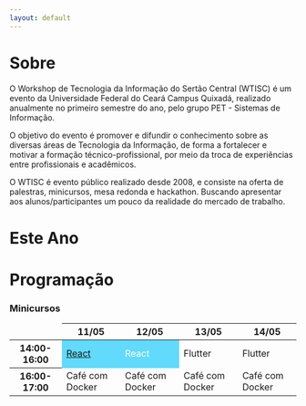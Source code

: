 ```yaml
---
layout: default
---
```

# Sobre

O Workshop de Tecnologia da Informação do Sertão Central (WTISC) é um evento da Universidade Federal do Ceará Campus Quixadá, realizado anualmente no primeiro semestre do ano, pelo grupo PET - Sistemas de Informação.

O objetivo do evento é promover e difundir o conhecimento sobre as diversas áreas de Tecnologia da Informação, de forma a fortalecer e motivar a formação técnico-profissional, por meio da troca de experiências entre profissionais e acadêmicos.

O WTISC é evento público realizado desde 2008, e consiste na oferta de palestras, minicursos, mesa redonda e hackathon. Buscando apresentar aos alunos/participantes um pouco da realidade do mercado de trabalho.

# Este Ano


# Programação

### Minicursos

<table class="table table-bordered">
  <thead>
    <tr>
      <th scope="col" style="border: none;"></th>
      <th scope="col">11/05</th>
      <th scope="col">12/05</th>
      <th scope="col">13/05</th>
      <th scope="col">14/05</th>
    </tr>
  </thead>
  <tbody>
    <tr>
      <th scope="row">14:00-16:00</th>
      <td style="color: white; background-color: #61dafb"><a href="react.md" class="btn">React</a></td>
      <td style="color: white; background-color: #61dafb">React</td>
      <td>Flutter</td>
      <td>Flutter</td>
    </tr>
    <tr>
      <th scope="row">16:00-17:00</th>
      <td>Café com Docker</td>
      <td>Café com Docker</td>
      <td>Café com Docker</td>
      <td>Café com Docker</td>
    </tr>
  
  </tbody>
</table>

<!-- Modal -->

